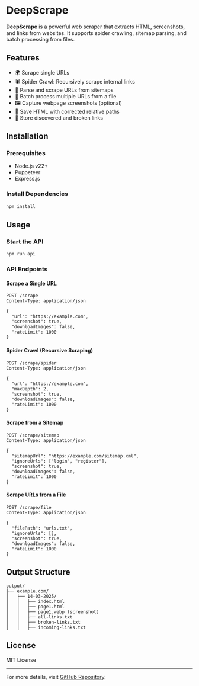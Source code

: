 # DeepScrape

**DeepScrape** is a powerful web scraper that extracts HTML, screenshots, and links from websites. It supports spider crawling, sitemap parsing, and batch processing from files.

## Features

- 🌍 Scrape single URLs
- 🕷️ Spider Crawl: Recursively scrape internal links
- 📑 Parse and scrape URLs from sitemaps
- 📂 Batch process multiple URLs from a file
- 🖼 Capture webpage screenshots (optional)
- 🚀 Save HTML with corrected relative paths
- 🔗 Store discovered and broken links

## Installation

### Prerequisites

- Node.js v22+
- Puppeteer
- Express.js

### Install Dependencies

```bash
npm install
```

## Usage

### Start the API

```bash
npm run api
```

### API Endpoints

#### Scrape a Single URL

```http
POST /scrape
Content-Type: application/json

{
  "url": "https://example.com",
  "screenshot": true,
  "downloadImages": false,
  "rateLimit": 1000
}
```

#### Spider Crawl (Recursive Scraping)

```http
POST /scrape/spider
Content-Type: application/json

{
  "url": "https://example.com",
  "maxDepth": 2,
  "screenshot": true,
  "downloadImages": false,
  "rateLimit": 1000
}
```

#### Scrape from a Sitemap

```http
POST /scrape/sitemap
Content-Type: application/json

{
  "sitemapUrl": "https://example.com/sitemap.xml",
  "ignoreUrls": ["login", "register"],
  "screenshot": true,
  "downloadImages": false,
  "rateLimit": 1000
}
```

#### Scrape URLs from a File

```http
POST /scrape/file
Content-Type: application/json

{
  "filePath": "urls.txt",
  "ignoreUrls": [],
  "screenshot": true,
  "downloadImages": false,
  "rateLimit": 1000
}
```

## Output Structure

```
output/
├── example.com/
│   ├── 14-03-2025/
│   │   ├── index.html
│   │   ├── page1.html
│   │   ├── page1.webp (screenshot)
│   │   ├── all-links.txt
│   │   ├── broken-links.txt
│   │   ├── incoming-links.txt
```

## License

MIT License

---

For more details, visit [GitHub Repository](https://github.com/your-repo/DeepScrape).